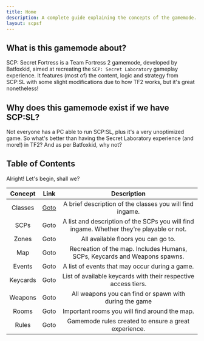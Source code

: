 ```yaml
---
title: Home
description: A complete guide explaining the concepts of the gamemode.
layout: scpsf
---
```


## What is this gamemode about?

SCP: Secret Fortress is a Team Fortress 2 gamemode, developed by Batfoxkid, aimed at recreating the `SCP: Secret Laboratory` gameplay experience. It features (most of) the content, logic and strategy from SCP:SL with some slight modifications due to how TF2 works, but it's great nonetheless!

## Why does this gamemode exist if we have SCP:SL?

Not everyone has a PC able to run SCP:SL, plus it's a very unoptimized game. So what's better than having the Secret Laboratory experience (and more!) in TF2? And as per Batfoxkid, why not?

## Table of Contents

Alright! Let's begin, shall we?

| Concept  | Link                | Description                                                                               |
|:--------:|:-------------------:|:-----------------------------------------------------------------------------------------:|
| Classes  | [Goto](/secretfortress/classes)    | A brief description of the classes you will find ingame.                                  |
| SCPs     | Goto                | A list and description of the SCPs you will find ingame. Whether they're playable or not. |
| Zones    | Goto                | All available floors you can go to.                                                       |
| Map      | Goto                | Recreation of the map. Includes Humans, SCPs, Keycards and Weapons spawns.                |
| Events   | Goto                | A list of events that may occur during a game.                                            |
| Keycards | Goto                | List of available keycards with their respective access tiers.                            |
| Weapons  | Goto                | All weapons you can find or spawn with during the game                                    |
| Rooms    | Goto                | Important rooms you will find around the map.                                             |
| Rules    | Goto                | Gamemode rules created to ensure a great experience.                                      |